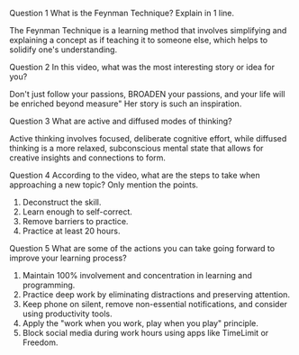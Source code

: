 Question 1
What is the Feynman Technique? Explain in 1 line.

The Feynman Technique is a learning method that involves simplifying and explaining a concept as
if teaching it to someone else, which helps to solidify one's understanding.

Question 2
In this video, what was the most interesting story or idea for you?

Don't just follow your passions, BROADEN your passions, and your life will be enriched beyond measure"
Her story is such an inspiration.

Question 3
What are active and diffused modes of thinking?

Active thinking involves focused, deliberate cognitive effort, while diffused thinking is a more relaxed, subconscious mental state that allows for creative insights and connections to form.

Question 4
According to the video, what are the steps to take when approaching a new topic? Only mention the points.

1. Deconstruct the skill.
2. Learn enough to self-correct.
3. Remove barriers to practice.
4. Practice at least 20 hours.

Question 5
What are some of the actions you can take going forward to improve your learning process?

1. Maintain 100% involvement and concentration in learning and programming.
2. Practice deep work by eliminating distractions and preserving attention.
3. Keep phone on silent, remove non-essential notifications, and consider using productivity tools.
4. Apply the "work when you work, play when you play" principle.
5. Block social media during work hours using apps like TimeLimit or Freedom.
